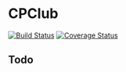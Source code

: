 # CPClub
[![Build Status](https://travis-ci.com/shashikdm/CPClub-RankingTool.svg?branch=master)](https://travis-ci.com/shashikdm/CPClub-RankingTool)
[![Coverage Status](https://coveralls.io/repos/github/shashikdm/CPClub-RankingTool/badge.svg?branch=master)](https://coveralls.io/github/shashikdm/CPClub-RankingTool?branch=master)
## Todo